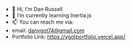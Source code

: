 - 👋 Hi, I’m Dan Russell
- 🌱 I’m currently learning Inertia.js
- 📫 You can reach me via:
- email: danygot74@gmail.com
- Portfolio Link: https://ygotportfolio.vercel.app/


<!---
danygot18/danygot18 is a ✨ special ✨ repository because its `README.md` (this file) appears on your GitHub profile.
You can click the Preview link to take a look at your changes.
--->

